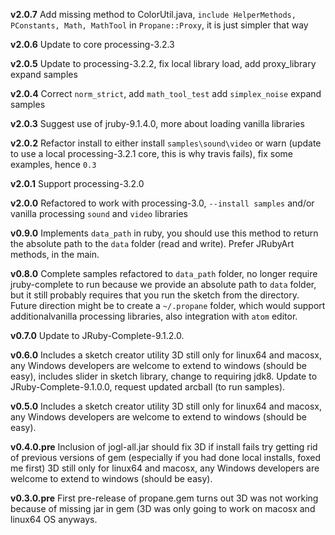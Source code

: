 **v2.0.7** Add missing method to ColorUtil.java, `include HelperMethods, PConstants, Math, MathTool` in `Propane::Proxy`, it is just simpler that way

**v2.0.6** Update to core processing-3.2.3

**v2.0.5** Update to processing-3.2.2, fix local library load, add proxy_library expand samples

**v2.0.4** Correct `norm_strict`, add `math_tool_test` add `simplex_noise` expand samples

**v2.0.3** Suggest use of jruby-9.1.4.0, more about loading vanilla libraries

**v2.0.2** Refactor install to either install `samples\sound\video` or warn (update to use a local processing-3.2.1 core, this is why travis fails), fix some examples, hence `0.3`

**v2.0.1** Support processing-3.2.0

**v2.0.0** Refactored to work with processing-3.0, `--install samples` and/or vanilla processing `sound` and `video` libraries

**v0.9.0** Implements `data_path` in ruby, you should use this method to return the absolute path to the `data` folder (read and write).  Prefer JRubyArt methods, in the main.

**v0.8.0** Complete samples refactored to `data_path` folder, no longer require jruby-complete to run because we provide an absolute path to `data` folder, but it still probably requires that you run the sketch from the directory. Future direction might be to create a `~/.propane` folder, which would support additionalvanilla processing libraries, also integration with `atom` editor.

**v0.7.0** Update to JRuby-Complete-9.1.2.0.

**v0.6.0** Includes a sketch creator utility 3D still only for linux64 and macosx, any Windows developers are welcome to extend to windows (should be easy), includes slider in sketch library, change to requiring jdk8. Update to JRuby-Complete-9.1.0.0, request updated arcball (to run samples).

**v0.5.0** Includes a sketch creator utility 3D still only for linux64 and macosx, any Windows developers are welcome to extend to windows (should be easy).

**v0.4.0.pre** Inclusion of jogl-all.jar should fix 3D if install fails try getting rid of previous versions of gem (especially if you had done local installs, foxed me first) 3D still only for linux64 and macosx, any Windows developers are welcome to extend to windows (should be easy).

**v0.3.0.pre** First pre-release of propane.gem turns out 3D was not working because of missing jar in gem (3D was only going to work on macosx and linux64 OS anyways.
